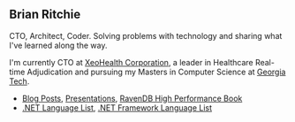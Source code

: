 ## Brian Ritchie
CTO, Architect, Coder. Solving problems with technology and sharing what I've learned along the way.

I'm currently CTO at [XeoHealth Corporation](https://www.xeohealth.com), a leader in Healthcare Real-time Adjudication and pursuing my Masters in Computer Science at [Georgia Tech](https://www.gatech.edu/).

* [Blog Posts](http://www.dotnetpowered.com), [Presentations](https://github.com/dotnetpowered/Presentations), [RavenDB High Performance Book](https://www.amazon.com/RavenDB-High-Performance-Brian-Ritchie/dp/178216698X/ref=sr_1_1?dchild=1&keywords=ravendb+high+performance&qid=1609028683&sr=8-1)
* [.NET Language List](https://github.com/dotnetpowered/dotnet-languages), [.NET Framework Language List](https://github.com/dotnetpowered/dotnet-framework-languages)

<!--
**dotnetpowered/dotnetpowered** is a ✨ _special_ ✨ repository because its `README.md` (this file) appears on your GitHub profile.

Here are some ideas to get you started:

- 🔭 I’m currently working on ...
- 🌱 I’m currently learning ...
- 👯 I’m looking to collaborate on ...
- 🤔 I’m looking for help with ...
- 💬 Ask me about ...
- 📫 How to reach me: ...
- 😄 Pronouns: ...
- ⚡ Fun fact: ...
-->

